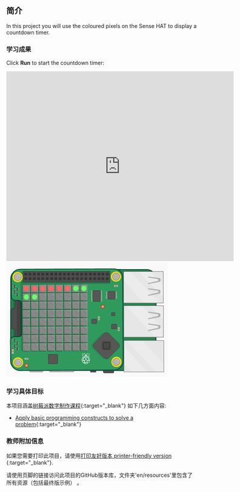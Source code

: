 ## 简介

In this project you will use the coloured pixels on the Sense HAT to display a countdown timer.

### 学习成果

Click **Run** to start the countdown timer:

<div class="trinket">
  <iframe src="https://trinket.io/embed/python/dfdfcc6814?outputOnly=true&start=result" width="600" height="500" frameborder="0" marginwidth="0" marginheight="0" allowfullscreen mark="crwd-mark">
</iframe> <img src="images/timer-final.png" />
</div>

### 学习具体目标

本项目涵盖[树莓派数字制作课程](http://rpf.io/curriculum){:target="_blank"} 如下几方面内容:

+ [Apply basic programming constructs to solve a problem](https://www.raspberrypi.org/curriculum/programming/builder){:target="_blank"}

### 教师附加信息

如果您需要打印此项目，请使用[打印友好版本 printer-friendly version ](https://projects.raspberrypi.org/en/projects/countdown-timer/print){:target="_blank"}.

请使用页脚的链接访问此项目的GitHub版本库，文件夹'en/resources'里包含了所有资源（包括最终版示例） 。